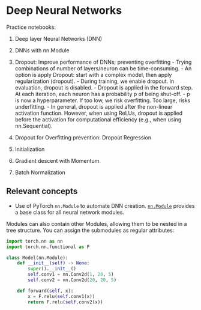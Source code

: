 # Deep Neural Networks

Practice notebooks:
  1. Deep layer Neural Networks (DNN)
  2. DNNs with nn.Module
  3. Dropout: Improve performance of DNNs; preventing overfitting
    -  Trying combinations of number of layers/neuron can be time-consuming.
    -  An option is apply Dropout: start with a complex model, then apply regularization (dropout).
    -  During training, we enable dropout. In evaluation, dropout is disabled.
    -  Dropout is applied in the forward step. At each iteration, each neuron has a probability p of being shut-off. 
    -  p is now a hyperparameter. If too low, we risk overfitting. Too large, risks underfitting.
    -  In general, dropout is applied after the non-linear activation function.  However, when using ReLUs, dropout is applied before the activation for computational efficiency (e.g., when using nn.Sequential).

  4. Dropout for Overfitting prevention: Dropout Regression
  5. Initialization
  6. Gradient descent with Momentum
  7. Batch Normalization


## Relevant concepts
- Use of PyTorch `nn.Module` to automate DNN creation. 
  <a href='https://pytorch.org/docs/stable/generated/torch.nn.Module.html#torch.nn.Module'>`nn.Module`</a> provides a base class for all neural network modules.
  
Modules can also contain other Modules, allowing them to be nested in a tree structure. You can assign the submodules as regular attributes:

```python
import torch.nn as nn
import torch.nn.functional as F

class Model(nn.Module):
    def __init__(self) -> None:
        super().__init__()
        self.conv1 = nn.Conv2d(1, 20, 5)
        self.conv2 = nn.Conv2d(20, 20, 5)

    def forward(self, x):
        x = F.relu(self.conv1(x))
        return F.relu(self.conv2(x))
```


